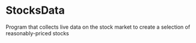 # StocksData
Program that collects live data on the stock market to create a selection of reasonably-priced stocks
